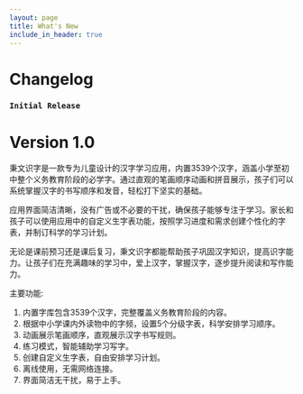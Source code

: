 ```yaml
---
layout: page
title: What's New
include_in_header: true
---
```


# Changelog

### `Initial Release`
# **Version 1.0**
秉文识字是一款专为儿童设计的汉字学习应用，内置3539个汉字，涵盖小学至初中整个义务教育阶段的必学字。通过直观的笔画顺序动画和拼音展示，孩子们可以系统掌握汉字的书写顺序和发音，轻松打下坚实的基础。

应用界面简洁清晰，没有广告或不必要的干扰，确保孩子能够专注于学习。家长和孩子可以使用应用中的自定义生字表功能，按照学习进度和需求创建个性化的字表，并制订科学的学习计划。

无论是课前预习还是课后复习，秉文识字都能帮助孩子巩固汉字知识，提高识字能力。让孩子们在充满趣味的学习中，爱上汉字，掌握汉字，逐步提升阅读和写作能力。

主要功能:
1. 内置字库包含3539个汉字，完整覆盖义务教育阶段的内容。
2. 根据中小学课内外读物中的字频，设置5个分级字表，科学安排学习顺序。
3. 动画展示笔画顺序，直观展示汉字书写规则。
4. 练习模式，智能辅助学习写字。
5. 创建自定义生字表，自由安排学习计划。
6. 离线使用，无需网络连接。
7. 界面简洁无干扰，易于上手。

<br>